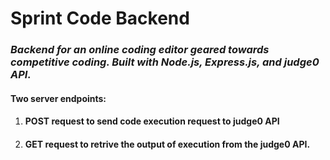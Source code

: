 # Sprint Code  Backend
### *Backend for an online coding editor geared towards competitive coding. Built with Node.js, Express.js, and judge0 API.*
#### Two server endpoints: 
1. #### POST request to send code execution request to judge0 API
2. #### GET request to retrive the output of execution from the judge0 API.
